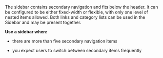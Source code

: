 The sidebar contains secondary navigation and fits below the header. It can be configured to be either fixed-width or flexible, with only one level of nested items allowed. Both links and category lists can be used in the Sidebar and may be present together.

**Use a sidebar when:**

- there are more than five secondary navigation items

- you expect users to switch between secondary items frequently

